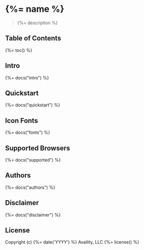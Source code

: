 # {%= name %}

> {%= description %}

## Table of Contents
{%= toc() %}

## Intro
{%= docs("intro") %}

## Quickstart
{%= docs("quickstart") %}

## Icon Fonts
{%= docs("fonts") %}

## Supported Browsers
{%= docs("supported") %}

## Authors
{%= docs("authors") %}

## Disclaimer
{%= docs("disclaimer") %}

## License
Copyright (c) {%= date('YYYY') %} Availity, LLC
{%= license() %}

